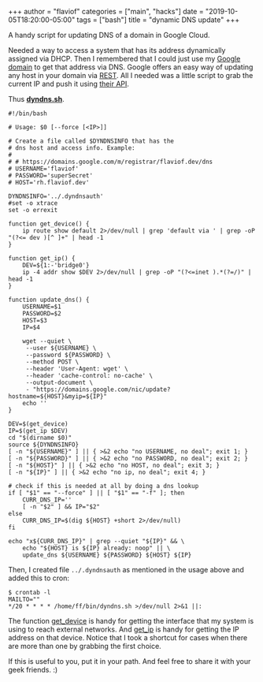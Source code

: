 +++
author = "flaviof"
categories = ["main", "hacks"]
date = "2019-10-05T18:20:00-05:00"
tags = ["bash"]
title = "dynamic DNS update"
+++

A handy script for updating DNS of a domain in Google Cloud.

<!--more-->

Needed a way to access a system that has its address dynamically
assigned via DHCP. Then I remembered that I could just use my
[Google domain][google_syn_records] to get that address via DNS.
Google offers an easy way of updating any host in your domain
via [REST][]. All I needed was a little script to grab the current
IP and push it using [their API][google_dyndns_api].

Thus **[dyndns.sh][]**.

```
#!/bin/bash

# Usage: $0 [--force [<IP>]]

# Create a file called $DYNDNSINFO that has the
# dns host and access info. Example:
#
# # https://domains.google.com/m/registrar/flaviof.dev/dns
# USERNAME='flaviof'
# PASSWORD='superSecret'
# HOST='rh.flaviof.dev'

DYNDNSINFO='../.dyndnsauth'
#set -o xtrace
set -o errexit

function get_device() {
    ip route show default 2>/dev/null | grep 'default via ' | grep -oP "(?<= dev )[^ ]+" | head -1
}

function get_ip() {
    DEV=${1:-'bridge0'}
    ip -4 addr show $DEV 2>/dev/null | grep -oP "(?<=inet ).*(?=/)" | head -1
}

function update_dns() {
    USERNAME=$1
    PASSWORD=$2
    HOST=$3
    IP=$4

    wget --quiet \
     --user ${USERNAME} \
     --password ${PASSWORD} \
     --method POST \
     --header 'User-Agent: wget' \
     --header 'cache-control: no-cache' \
     --output-document \
     - "https://domains.google.com/nic/update?hostname=${HOST}&myip=${IP}"
    echo ''
}

DEV=$(get_device)
IP=$(get_ip $DEV)
cd "$(dirname $0)"
source ${DYNDNSINFO}
[ -n "${USERNAME}" ] || { >&2 echo "no USERNAME, no deal"; exit 1; }
[ -n "${PASSWORD}" ] || { >&2 echo "no PASSWORD, no deal"; exit 2; }
[ -n "${HOST}" ] || { >&2 echo "no HOST, no deal"; exit 3; }
[ -n "${IP}" ] || { >&2 echo "no ip, no deal"; exit 4; }

# check if this is needed at all by doing a dns lookup
if [ "$1" == "--force" ] || [ "$1" == "-f" ]; then
    CURR_DNS_IP=''
    [ -n "$2" ] && IP="$2"
else
    CURR_DNS_IP=$(dig ${HOST} +short 2>/dev/null)
fi

echo "x${CURR_DNS_IP}" | grep --quiet "${IP}" && \
    echo "${HOST} is ${IP} already: noop" || \
    update_dns ${USERNAME} ${PASSWORD} ${HOST} ${IP}
```

Then, I created file `../.dyndnsauth` as mentioned in the usage above and added this to cron:

```
$ crontab -l
MAILTO=""
*/20 * * * * /home/ff/bin/dyndns.sh >/dev/null 2>&1 ||:
```

The function [get_device][] is handy for getting the interface that my system is using to reach external networks.
And [get_ip][] is handy for getting the IP address on that device. Notice that I took a shortcut for cases when there
are more than one by grabbing the first choice.

If this is useful to you, put it in your path. And feel free to share it with your geek friends. :)

[google_syn_records]: https://support.google.com/domains/answer/6069273?hl=en "Google Synthetic records"
[REST]: https://restfulapi.net/ "REpresentational State Transfer"
[google_dyndns_api]: https://support.google.com/domains/answer/6147083 "Using the API to update your Dynamic DNS record"
[dyndns.sh]: https://gist.githubusercontent.com/flavio-fernandes/acb8d9031c54fe2f5c5050c0c3907f9c/raw/1c197d787e95b9c23881316553c475ced80fc100/dyndns.sh
[get_device]: https://gist.github.com/flavio-fernandes/acb8d9031c54fe2f5c5050c0c3907f9c#file-dyndns-sh-L17-L19
[get_ip]: https://gist.github.com/flavio-fernandes/acb8d9031c54fe2f5c5050c0c3907f9c#file-dyndns-sh-L21-L24
